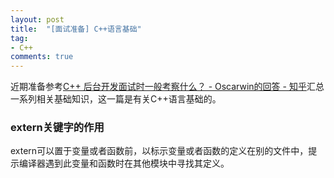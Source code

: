 ```yaml
---
layout: post
title:  "[面试准备] C++语言基础"
tag:
- C++
comments: true
---
```


近期准备参考[C++ 后台开发面试时一般考察什么？ - Oscarwin的回答 - 知乎](https://www.zhihu.com/question/34574154/answer/253165162)汇总一系列相关基础知识，这一篇是有关C++语言基础的。

### extern关键字的作用
extern可以置于变量或者函数前，以标示变量或者函数的定义在别的文件中，提示编译器遇到此变量和函数时在其他模块中寻找其定义。
